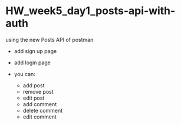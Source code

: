 # HW_week5_day1_posts-api-with-auth

using the new Posts API of postman

- add sign up page
- add login page

- you can:
  - add post
  - remove post
  - edit post
  - add comment
  - delete comment
  - edit comment
